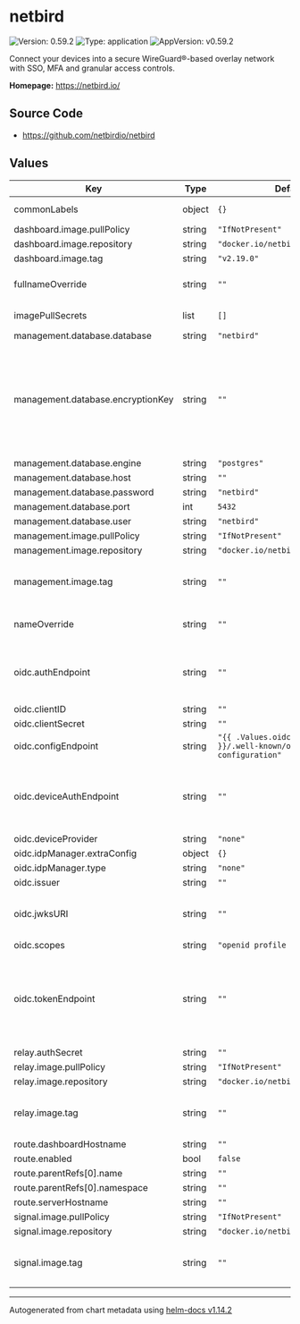 # netbird

![Version: 0.59.2](https://img.shields.io/badge/Version-0.59.2-informational?style=flat-square) ![Type: application](https://img.shields.io/badge/Type-application-informational?style=flat-square) ![AppVersion: v0.59.2](https://img.shields.io/badge/AppVersion-v0.59.2-informational?style=flat-square)

Connect your devices into a secure WireGuard®-based overlay network with SSO, MFA and granular access controls.

**Homepage:** <https://netbird.io/>

## Source Code

* <https://github.com/netbirdio/netbird>

## Values

| Key | Type | Default | Description |
|-----|------|---------|-------------|
| commonLabels | object | `{}` | Common labels for all resources. |
| dashboard.image.pullPolicy | string | `"IfNotPresent"` |  |
| dashboard.image.repository | string | `"docker.io/netbirdio/dashboard"` |  |
| dashboard.image.tag | string | `"v2.19.0"` |  |
| fullnameOverride | string | `""` | String to fully override release name. |
| imagePullSecrets | list | `[]` | Image pull secrets. |
| management.database.database | string | `"netbird"` |  |
| management.database.encryptionKey | string | `""` | Base64-encoded 32-byte key for encrypting sensitive data in the database. You can generate it using: `openssl rand -base64 32` |
| management.database.engine | string | `"postgres"` |  |
| management.database.host | string | `""` |  |
| management.database.password | string | `"netbird"` |  |
| management.database.port | int | `5432` |  |
| management.database.user | string | `"netbird"` |  |
| management.image.pullPolicy | string | `"IfNotPresent"` |  |
| management.image.repository | string | `"docker.io/netbirdio/management"` |  |
| management.image.tag | string | `""` | Image tag (defaults to chart appVersion if not set). |
| nameOverride | string | `""` | String to partially override release name. |
| oidc.authEndpoint | string | `""` | Authorization endpoint. If configEndpoint is set, this value will be ignored. |
| oidc.clientID | string | `""` |  |
| oidc.clientSecret | string | `""` |  |
| oidc.configEndpoint | string | `"{{ .Values.oidc.issuer }}/.well-known/openid-configuration"` |  |
| oidc.deviceAuthEndpoint | string | `""` | Device authorization endpoint. If configEndpoint is set, this value will be ignored. |
| oidc.deviceProvider | string | `"none"` |  |
| oidc.idpManager.extraConfig | object | `{}` |  |
| oidc.idpManager.type | string | `"none"` |  |
| oidc.issuer | string | `""` |  |
| oidc.jwksURI | string | `""` | JWKs URI. If configEndpoint is set, this value will be ignored. |
| oidc.scopes | string | `"openid profile email"` |  |
| oidc.tokenEndpoint | string | `""` | Token endpoint. If configEndpoint is set and idpManager.type is not "none", this value will be ignored. |
| relay.authSecret | string | `""` |  |
| relay.image.pullPolicy | string | `"IfNotPresent"` |  |
| relay.image.repository | string | `"docker.io/netbirdio/relay"` |  |
| relay.image.tag | string | `""` | Image tag (defaults to chart appVersion if not set). |
| route.dashboardHostname | string | `""` |  |
| route.enabled | bool | `false` |  |
| route.parentRefs[0].name | string | `""` |  |
| route.parentRefs[0].namespace | string | `""` |  |
| route.serverHostname | string | `""` |  |
| signal.image.pullPolicy | string | `"IfNotPresent"` |  |
| signal.image.repository | string | `"docker.io/netbirdio/signal"` |  |
| signal.image.tag | string | `""` | Image tag (defaults to chart appVersion if not set). |

----------------------------------------------
Autogenerated from chart metadata using [helm-docs v1.14.2](https://github.com/norwoodj/helm-docs/releases/v1.14.2)

